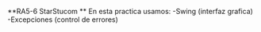 **RA5-6 StarStucom **
En esta practica usamos:
-Swing (interfaz grafica)
-Excepciones (control de errores)
